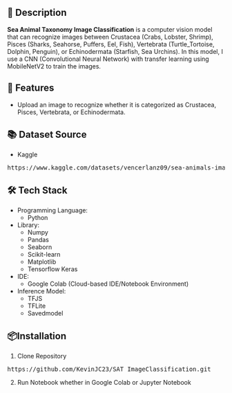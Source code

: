 ## 📌 Description
**Sea Animal Taxonomy Image Classification** is a computer vision model that can recognize images between Crustacea (Crabs, Lobster, Shrimp), Pisces (Sharks, Seahorse, Puffers, Eel, Fish), Vertebrata (Turtle_Tortoise, Dolphin, Penguin), or Echinodermata (Starfish, Sea Urchins). In this model, I use a CNN (Convolutional Neural Network) with transfer learning using MobileNetV2 to train the images.

## 🚀 Features
- Upload an image to recognize whether it is categorized as Crustacea, Pisces, Vertebrata, or Echinodermata.

## 📚 Dataset Source
- Kaggle
<pre>https://www.kaggle.com/datasets/vencerlanz09/sea-animals-image-dataste</pre>

## 🛠️ Tech Stack
- Programming Language:
  - Python
- Library:
  - Numpy
  - Pandas
  - Seaborn
  - Scikit-learn
  - Matplotlib
  - Tensorflow Keras
- IDE:
  - Google Colab (Cloud-based IDE/Notebook Environment)
- Inference Model:
  - TFJS
  - TFLite
  - Savedmodel

## 📦Installation
1. Clone Repository
<pre>https://github.com/KevinJC23/SAT_ImageClassification.git</pre>
2. Run Notebook whether in Google Colab or Jupyter Notebook
